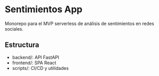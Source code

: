 # Sentimientos App

Monorepo para el MVP serverless de análisis de sentimientos en redes sociales.

## Estructura
- backend/: API FastAPI
- frontend/: SPA React
- scripts/: CI/CD y utilidades
